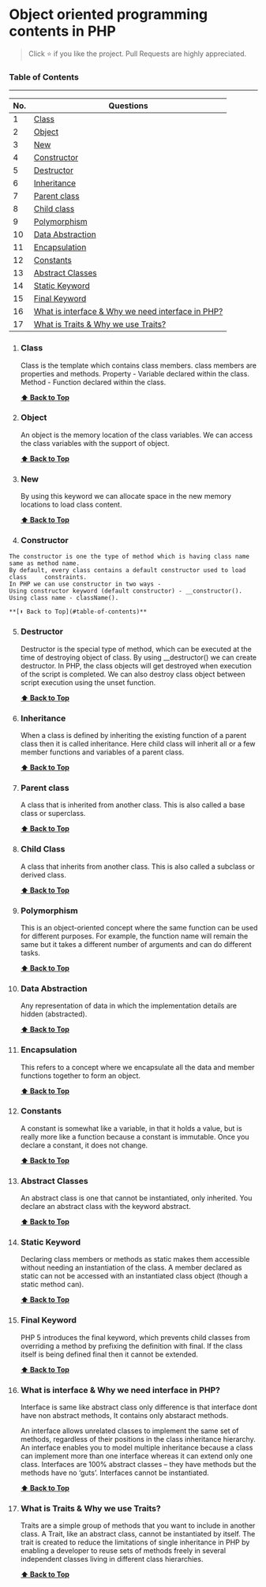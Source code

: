 # Object oriented programming contents in PHP

> Click :star: if you like the project. Pull Requests are highly appreciated.

### Table of Contents
-------------------------------------------------------------------
| No. | Questions |
|---- | ---------
|1  | [Class](#class) |
|2  | [Object](#object) |
|3  | [New](#git-staging-files)|
|4  | [Constructor](#constructor)|
|5  | [Destructor](#destructor)|
|6  | [Inheritance](#Inheritance)|
|7  | [Parent class](#parent-class) |
|8  | [Child class](#child-class) |
|9  | [Polymorphism](#polymorphism)|
|10  | [Data Abstraction](#data-abstraction)|
|11  | [Encapsulation](#encapsulation)|
|12  | [Constants](#constants)|
|13  | [Abstract Classes](#abstract-classes)|
|14  | [Static Keyword](#static-keyword)|
|15  | [Final Keyword](#final-keyword)|
|16  | [What is interface & Why we need interface in PHP?](#what-is-interface--why-we-need-interface-in-php)|
|17  | [What is Traits & Why we use Traits?](#what-is-traits--why-we-use-traits)|


1.  ### Class
    Class is the template which contains class members. class members are properties and methods.
    Property - Variable declared within the class.
    Method - Function declared within the class.
    
    **[⬆ Back to Top](#table-of-contents)**

2.  ### Object
    An object is the memory location of the class variables. We can access the class variables with the support of object.
    
    **[⬆ Back to Top](#table-of-contents)**

3.  ### New
    By using this keyword we can allocate space in the new memory locations to load class content.
    
    **[⬆ Back to Top](#table-of-contents)**

4.   ### Constructor
    The constructor is one the type of method which is having class name same as method name. 
    By default, every class contains a default constructor used to load class     constraints.
    In PHP we can use constructor in two ways -
    Using constructor keyword (default constructor) - __constructor().
    Using class name - className().
    
    **[⬆ Back to Top](#table-of-contents)**
    
5.  ### Destructor
    Destructor is the special type of method, which can be executed at the time of destroying object of class. By using __destructor() we can create destructor. In PHP, the class objects will get destroyed when execution of the script is completed. We can also destroy class object between script execution using the unset function.
    
    **[⬆ Back to Top](#table-of-contents)**

6.  ### Inheritance
    When a class is defined by inheriting the existing function of a parent class then it is called inheritance. Here child class will inherit all or a few member functions and variables of a parent class.
    
    **[⬆ Back to Top](#table-of-contents)**

7.  ### Parent class
    A class that is inherited from another class. This is also called a base class or superclass.
    
    **[⬆ Back to Top](#table-of-contents)**

8.  ### Child Class
    A class that inherits from another class. This is also called a subclass or derived class.
    
    **[⬆ Back to Top](#table-of-contents)**

9.  ### Polymorphism
    This is an object-oriented concept where the same function can be used for different purposes. For example, the function name will remain the same but it takes a different number of arguments and can do different tasks.
    
    **[⬆ Back to Top](#table-of-contents)**

10. ### Data Abstraction
    Any representation of data in which the implementation details are hidden (abstracted).
    
    **[⬆ Back to Top](#table-of-contents)**

11. ### Encapsulation
    This refers to a concept where we encapsulate all the data and member functions together to form an object.
    
    **[⬆ Back to Top](#table-of-contents)**

12. ### Constants
    A constant is somewhat like a variable, in that it holds a value, but is really more like a function because a constant is immutable. Once you declare a constant, it does not change.
    
    **[⬆ Back to Top](#table-of-contents)**

13. ### Abstract Classes
    An abstract class is one that cannot be instantiated, only inherited. You declare an abstract class with the keyword abstract.
    
    **[⬆ Back to Top](#table-of-contents)**

14. ### Static Keyword
    Declaring class members or methods as static makes them accessible without needing an instantiation of the class. A member declared as static can not be accessed with an instantiated class object (though a static method can).
    
    **[⬆ Back to Top](#table-of-contents)**

15. ### Final Keyword
    PHP 5 introduces the final keyword, which prevents child classes from overriding a method by prefixing the definition with final. If the class itself is being defined final then it cannot be extended.
    
    **[⬆ Back to Top](#table-of-contents)**

16. ### What is interface & Why we need interface in PHP?

    Interface is same like abstract class only difference is that interface dont have non abstract methods, It contains only abstaract methods.
    
    An interface allows unrelated classes to implement the same set of methods, regardless of their positions in the class inheritance hierarchy. An interface enables you to model multiple inheritance because a class can implement more than one interface whereas it can extend only one class.
    Interfaces are 100% abstract classes – they have methods but the methods have no ‘guts’.
    Interfaces cannot be instantiated.

    **[⬆ Back to Top](#table-of-contents)**

17. ### What is Traits & Why we use Traits?

    Traits are a simple group of methods that you want to include in another class.
    A Trait, like an abstract class, cannot be instantiated by itself. The trait is created to reduce the limitations of single inheritance in PHP by enabling a developer to reuse sets of methods freely in several independent classes living in different class hierarchies.

    **[⬆ Back to Top](#table-of-contents)**
